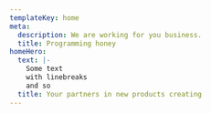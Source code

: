 ```yaml
---
templateKey: home
meta:
  description: We are working for you business.
  title: Programming honey
homeHero:
  text: |-
    Some text
    with linebreaks
    and so
  title: Your partners in new products creating
---
```


